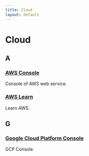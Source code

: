 ```yaml
---
title: Cloud
layout: default
---
```


# Cloud

## A

### [AWS Console](https://console.aws.amazon.com/console)

Console of AWS web service.

### [AWS Learn](https://aws.training)

Learn AWS.

## G

### [Google Cloud Platform Console](https://console.cloud.google.com/)

GCP Console.
